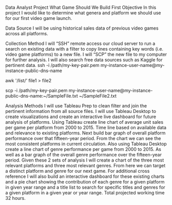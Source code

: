 
Data Analyst Project What Game Should We Build First
Objective
	In this project I would like to determine what genera and platform we should use for our first video game launch.

Data Source
	  I will be using historical sales data of previous video games across all platforms.

Collection Method
	I will “SSH” remote access our cloud server to run a search on existing data with a filter to copy lines containing key words (i.e. video game platforms) to a new file.  I will “SCP” the new file to my computer for further analysis. I will also search free data sources such as Kaggle for pertinent data. 
ssh -i /path/my-key-pair.pem my-instance-user-name@my-instance-public-dns-name

awk '/list/' file1 > file2


scp -i /path/my-key-pair.pem my-instance-user-name@my-instance-public-dns-name:~/SampleFile.txt ~/SampleFile2.txt

Analysis Methods
	I will use Tableau Prep to clean filter and join the pertinent information from all source files. I will use Tableau Desktop to create visualizations and create an interactive live dashboard for future analysis of platforms.
	Using Tableau create line chart of average unit sales per game per platform from 2000 to 2015. Time line based on available data and relevance to existing platforms. Next build bar graph of overall platform performance over that fifteen-year period. From the chart we can see the most consistent platforms in current circulation. 
	Also using Tableau Desktop create a line chart of genre performance per game from 2000 to 2015. As well as a bar graph of the overall genre performance over the fifteen-year period.
	Given these 2 sets of analysis I will create a chart of the three most relevant platforms and three most relevant genres. From here we can target a distinct platform and genre for our next game. 
For additional cross reference I will also build an interactive dashboard for these existing charts and a pie chart showing the contribution of each genre for a given platform in given year range and a title list to search for specific titles and genres for a given platform in a given year or year range. Total projected working time 32 hours.        
